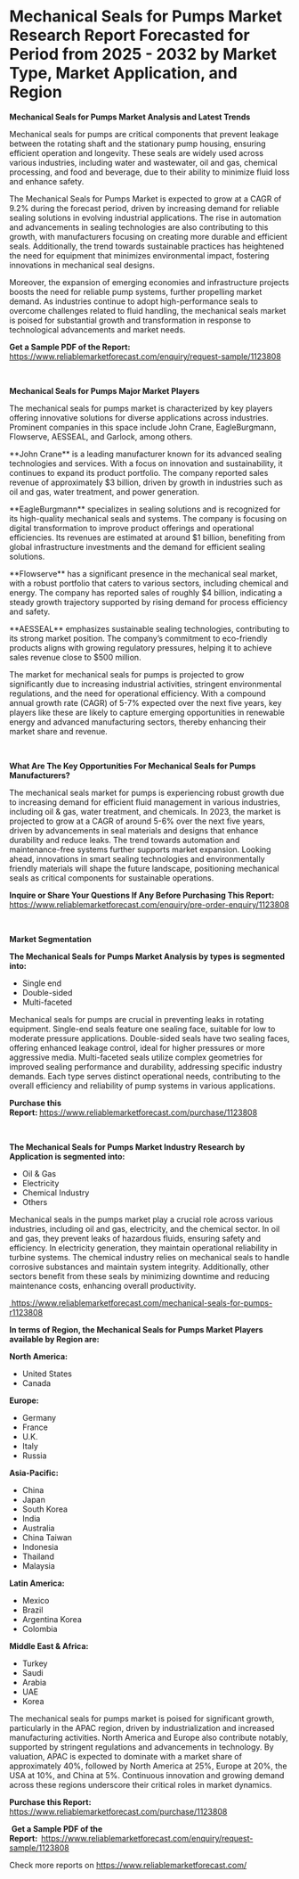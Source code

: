 <p><h1>Mechanical Seals for Pumps Market Research Report Forecasted for Period from 2025 -  2032 by Market Type, Market Application, and Region</h1></p><p><strong>Mechanical Seals for Pumps Market Analysis and Latest Trends</strong></p>
<p><p>Mechanical seals for pumps are critical components that prevent leakage between the rotating shaft and the stationary pump housing, ensuring efficient operation and longevity. These seals are widely used across various industries, including water and wastewater, oil and gas, chemical processing, and food and beverage, due to their ability to minimize fluid loss and enhance safety.</p><p>The Mechanical Seals for Pumps Market is expected to grow at a CAGR of 9.2% during the forecast period, driven by increasing demand for reliable sealing solutions in evolving industrial applications. The rise in automation and advancements in sealing technologies are also contributing to this growth, with manufacturers focusing on creating more durable and efficient seals. Additionally, the trend towards sustainable practices has heightened the need for equipment that minimizes environmental impact, fostering innovations in mechanical seal designs.</p><p>Moreover, the expansion of emerging economies and infrastructure projects boosts the need for reliable pump systems, further propelling market demand. As industries continue to adopt high-performance seals to overcome challenges related to fluid handling, the mechanical seals market is poised for substantial growth and transformation in response to technological advancements and market needs.</p></p>
<p><strong>Get a Sample PDF of the Report:&nbsp;</strong> <a href="https://www.reliablemarketforecast.com/enquiry/request-sample/1123808?utm_campaign=1130&utm_medium=2&utm_source=Github&utm_content=ia&utm_term=09042025&utm_id=mechanical-seals-for-pumps">https://www.reliablemarketforecast.com/enquiry/request-sample/1123808</a></p>
<p>&nbsp;</p>
<p><strong>Mechanical Seals for Pumps Major Market Players</strong></p>
<p><p>The mechanical seals for pumps market is characterized by key players offering innovative solutions for diverse applications across industries. Prominent companies in this space include John Crane, EagleBurgmann, Flowserve, AESSEAL, and Garlock, among others.</p><p>**John Crane** is a leading manufacturer known for its advanced sealing technologies and services. With a focus on innovation and sustainability, it continues to expand its product portfolio. The company reported sales revenue of approximately $3 billion, driven by growth in industries such as oil and gas, water treatment, and power generation.</p><p>**EagleBurgmann** specializes in sealing solutions and is recognized for its high-quality mechanical seals and systems. The company is focusing on digital transformation to improve product offerings and operational efficiencies. Its revenues are estimated at around $1 billion, benefiting from global infrastructure investments and the demand for efficient sealing solutions.</p><p>**Flowserve** has a significant presence in the mechanical seal market, with a robust portfolio that caters to various sectors, including chemical and energy. The company has reported sales of roughly $4 billion, indicating a steady growth trajectory supported by rising demand for process efficiency and safety.</p><p>**AESSEAL** emphasizes sustainable sealing technologies, contributing to its strong market position. The company’s commitment to eco-friendly products aligns with growing regulatory pressures, helping it to achieve sales revenue close to $500 million.</p><p>The market for mechanical seals for pumps is projected to grow significantly due to increasing industrial activities, stringent environmental regulations, and the need for operational efficiency. With a compound annual growth rate (CAGR) of 5-7% expected over the next five years, key players like these are likely to capture emerging opportunities in renewable energy and advanced manufacturing sectors, thereby enhancing their market share and revenue.</p></p>
<p>&nbsp;</p>
<p><strong>What Are The Key Opportunities For Mechanical Seals for Pumps Manufacturers?</strong></p>
<p><p>The mechanical seals market for pumps is experiencing robust growth due to increasing demand for efficient fluid management in various industries, including oil & gas, water treatment, and chemicals. In 2023, the market is projected to grow at a CAGR of around 5-6% over the next five years, driven by advancements in seal materials and designs that enhance durability and reduce leaks. The trend towards automation and maintenance-free systems further supports market expansion. Looking ahead, innovations in smart sealing technologies and environmentally friendly materials will shape the future landscape, positioning mechanical seals as critical components for sustainable operations.</p></p>
<p><strong>Inquire or Share Your Questions If Any Before Purchasing This Report:</strong> <a href="https://www.reliablemarketforecast.com/enquiry/pre-order-enquiry/1123808?utm_campaign=1130&utm_medium=2&utm_source=Github&utm_content=ia&utm_term=09042025&utm_id=mechanical-seals-for-pumps">https://www.reliablemarketforecast.com/enquiry/pre-order-enquiry/1123808</a></p>
<p>&nbsp;</p>
<p><strong>Market Segmentation</strong></p>
<p><strong>The Mechanical Seals for Pumps Market Analysis by types is segmented into:</strong></p>
<p><ul><li>Single end</li><li>Double-sided</li><li>Multi-faceted</li></ul></p>
<p><p>Mechanical seals for pumps are crucial in preventing leaks in rotating equipment. Single-end seals feature one sealing face, suitable for low to moderate pressure applications. Double-sided seals have two sealing faces, offering enhanced leakage control, ideal for higher pressures or more aggressive media. Multi-faceted seals utilize complex geometries for improved sealing performance and durability, addressing specific industry demands. Each type serves distinct operational needs, contributing to the overall efficiency and reliability of pump systems in various applications.</p></p>
<p><strong>Purchase this Report:&nbsp;</strong><a href="https://www.reliablemarketforecast.com/purchase/1123808?utm_campaign=1130&utm_medium=2&utm_source=Github&utm_content=ia&utm_term=09042025&utm_id=mechanical-seals-for-pumps">https://www.reliablemarketforecast.com/purchase/1123808</a></p>
<p>&nbsp;</p>
<p><strong>The Mechanical Seals for Pumps Market Industry Research by Application is segmented into:</strong></p>
<p><ul><li>Oil & Gas</li><li>Electricity</li><li>Chemical Industry</li><li>Others</li></ul></p>
<p><p>Mechanical seals in the pumps market play a crucial role across various industries, including oil and gas, electricity, and the chemical sector. In oil and gas, they prevent leaks of hazardous fluids, ensuring safety and efficiency. In electricity generation, they maintain operational reliability in turbine systems. The chemical industry relies on mechanical seals to handle corrosive substances and maintain system integrity. Additionally, other sectors benefit from these seals by minimizing downtime and reducing maintenance costs, enhancing overall productivity.</p></p>
<p><a href="https://www.reliablemarketforecast.com/mechanical-seals-for-pumps-r1123808?utm_campaign=1130&utm_medium=2&utm_source=Github&utm_content=ia&utm_term=09042025&utm_id=mechanical-seals-for-pumps">&nbsp;https://www.reliablemarketforecast.com/mechanical-seals-for-pumps-r1123808</a></p>
<p><strong>In terms of Region, the Mechanical Seals for Pumps Market Players available by Region are:</strong></p>
<p>
    <p> <strong> North America: </strong>
        <ul>
            <li>United States</li>
            <li>Canada</li>
        </ul>
        </p> 
    <p> <strong> Europe: </strong>
        <ul>
            <li>Germany</li>
            <li>France</li>
            <li>U.K.</li>
            <li>Italy</li>
            <li>Russia</li>
        </ul>
        </p> 
    <p> <strong> Asia-Pacific: </strong>
        <ul>
            <li>China</li>
            <li>Japan</li>
            <li>South Korea</li>
            <li>India</li>
            <li>Australia</li>
            <li>China Taiwan</li>
            <li>Indonesia</li>
            <li>Thailand</li>
            <li>Malaysia</li>
        </ul>
        </p> 
    <p> <strong> Latin America: </strong>
        <ul>
            <li>Mexico</li>
            <li>Brazil</li>
            <li>Argentina Korea</li>
            <li>Colombia</li>
        </ul>
        </p> 
    <p> <strong> Middle East & Africa: </strong>
        <ul>
            <li>Turkey</li>
            <li>Saudi</li>
            <li>Arabia</li>
            <li>UAE</li>
            <li>Korea</li>
        </ul>
    </p>
    </p>
<p><p>The mechanical seals for pumps market is poised for significant growth, particularly in the APAC region, driven by industrialization and increased manufacturing activities. North America and Europe also contribute notably, supported by stringent regulations and advancements in technology. By valuation, APAC is expected to dominate with a market share of approximately 40%, followed by North America at 25%, Europe at 20%, the USA at 10%, and China at 5%. Continuous innovation and growing demand across these regions underscore their critical roles in market dynamics.</p></p>
<p><strong>Purchase this Report: </strong><a href="https://www.reliablemarketforecast.com/purchase/1123808?utm_campaign=1130&utm_medium=2&utm_source=Github&utm_content=ia&utm_term=09042025&utm_id=mechanical-seals-for-pumps">https://www.reliablemarketforecast.com/purchase/1123808</a></p>
<p>&nbsp;<strong>Get a Sample PDF of the Report:&nbsp;&nbsp;</strong><a href="https://www.reliablemarketforecast.com/enquiry/request-sample/1123808?utm_campaign=1130&utm_medium=2&utm_source=Github&utm_content=ia&utm_term=09042025&utm_id=mechanical-seals-for-pumps">https://www.reliablemarketforecast.com/enquiry/request-sample/1123808</a></p>
<p><strong></strong></p>
<p>Check more reports on <a href="https://www.reliablemarketforecast.com/?utm_campaign=1130&utm_medium=2&utm_source=Github&utm_content=ia&utm_term=09042025&utm_id=mechanical-seals-for-pumps">https://www.reliablemarketforecast.com/</a></p>